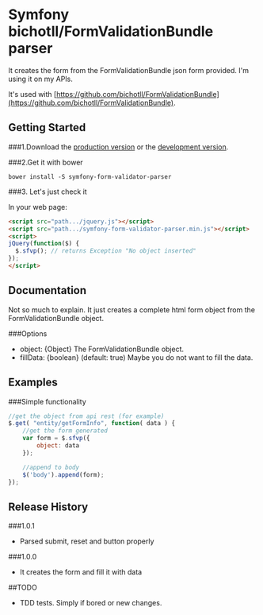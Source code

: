 # Symfony bichotll/FormValidationBundle parser

It creates the form from the FormValidationBundle json form provided. I'm using it on my APIs.

It's used with [https://github.com/bichotll/FormValidationBundle](https://github.com/bichotll/FormValidationBundle).


## Getting Started

###1.Download the [production version][min] or the [development version][max].

[min]: https://raw.github.com/bichotll/jquery-symfony-form-validator-parser/master/dist/jquery.symfony-form-validator-parser.min.js
[max]: https://raw.github.com/bichotll/jquery-symfony-form-validator-parser/master/dist/jquery.symfony-form-validator-parser.js

###2.Get it with bower
```shell
bower install -S symfony-form-validator-parser
```

###3. Let's just check it

In your web page:

```html
<script src="path.../jquery.js"></script>
<script src="path.../symfony-form-validator-parser.min.js"></script>
<script>
jQuery(function($) {
  $.sfvp(); // returns Exception "No object inserted"
});
</script>
```


## Documentation

Not so much to explain. It just creates a complete html form object from the FormValidationBundle object.

###Options

 - object: {Object} The FormValidationBundle object.
 - fillData: {boolean} (default: true) Maybe you do not want to fill the data.


## Examples

###Simple functionality

```js
//get the object from api rest (for example)
$.get( "entity/getFormInfo", function( data ) {
    //get the form generated
    var form = $.sfvp({
        object: data
    });

    //append to body
    $('body').append(form);
});
```


## Release History

###1.0.1
 - Parsed submit, reset and button properly

###1.0.0 
 - It creates the form and fill it with data


##TODO
 - TDD tests. Simply if bored or new changes.